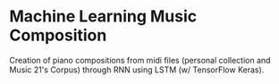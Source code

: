 # Machine Learning Music Composition

Creation of piano compositions from midi files (personal collection and Music 21's Corpus) through RNN using LSTM (w/ TensorFlow Keras).
